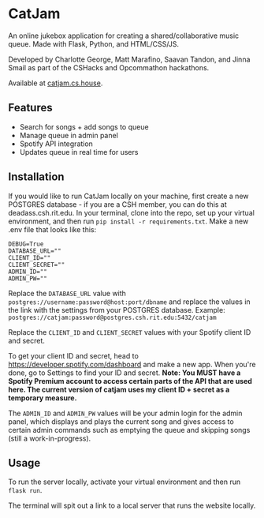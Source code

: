 # CatJam

An online jukebox application for creating a shared/collaborative music queue.
Made with Flask, Python, and HTML/CSS/JS.

Developed by Charlotte George, Matt Marafino, Saavan Tandon, and Jinna Smail as part of the CSHacks and Opcommathon hackathons.

Available at [catjam.cs.house](catjam.cs.house).

## Features
- Search for songs + add songs to queue
- Manage queue in admin panel
- Spotify API integration
- Updates queue in real time for users

## Installation

If you would like to run CatJam locally on your machine, first create a new POSTGRES database - if you are a CSH member, you can do this at deadass.csh.rit.edu.
In your terminal, clone into the repo, set up your virtual environment, and then run `pip install -r requirements.txt`.
Make a new .env file that looks like this:

```
DEBUG=True
DATABASE_URL=""
CLIENT_ID=""
CLIENT_SECRET=""
ADMIN_ID=""
ADMIN_PW=""
```

Replace the `DATABASE_URL` value with `postgres://username:password@host:port/dbname` and replace the values in the link with the settings from your POSTGRES database.
Example: `postgres://catjam:password@postgres.csh.rit.edu:5432/catjam`

Replace the `CLIENT_ID` and `CLIENT_SECRET` values with your Spotify client ID and secret.

To get your client ID and secret, head to https://developer.spotify.com/dashboard and make a new app. When you're done, go to Settings to find your ID and secret.
**Note: You MUST have a Spotify Premium account to access certain parts of the API that are used here. The current version of catjam uses my client ID + secret as a temporary measure.**

The `ADMIN_ID` and `ADMIN_PW` values will be your admin login for the admin panel, which displays and plays the current song and gives access to certain admin commands such as emptying the queue and skipping songs (still a work-in-progress).  

## Usage

To run the server locally, activate your virtual environment and then run `flask run`.

The terminal will spit out a link to a local server that runs the website locally.
